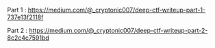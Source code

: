 Part 1 : https://medium.com/@_cryptonic007/deep-ctf-writeup-part-1-737e13f2118f

Part 2 : https://medium.com/@_cryptonic007/deep-ctf-writeup-part-2-8c2c4c7591bd
